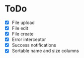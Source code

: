 # ToDo

- [x] File upload
- [x] File edit
- [x] File create
- [x] Error interceptor
- [x] Success notifications
- [x] Sortable name and size columns